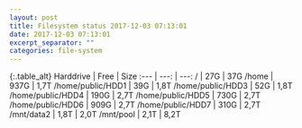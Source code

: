 ```yaml
---
layout: post
title: Filesystem status 2017-12-03 07:13:01
date: 2017-12-03 07:13:01
excerpt_separator: ""
categories: file-system
---
```

{:.table_alt}
Harddrive | Free | Size
:--- | ---: | ---:
/ | 27G | 37G
/home | 937G | 1,7T
/home/public/HDD1 | 39G | 1,8T
/home/public/HDD3 | 52G | 1,8T
/home/public/HDD4 | 190G | 2,7T
/home/public/HDD5 | 730G | 2,7T
/home/public/HDD6 | 909G | 2,7T
/home/public/HDD7 | 310G | 2,7T
/mnt/data2 | 1,8T | 2,0T
/mnt/pool | 2,1T | 8,2T
